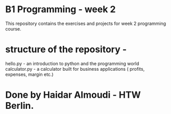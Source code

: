 # B1 Programming - week 2
This repository contains the exercises and projects for week 2 programming course.
# structure of the repository -
hello.py - an introduction to python and the programming world
calculator.py - a calculator built for business applications ( profits, expenses, margin etc.)
# Done by Haidar Almoudi - HTW Berlin.


